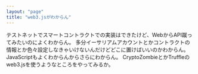 ```yaml
---
layout: "page"
title: "web3.jsがわからん"
---
```

テストネットでスマートコントラクトでの実装はできたけど、WebからAPI蹴ってみたいのによくわからん。
多分イーサリアムアカウントとかコントラクトの情報とか色々設定しなきゃいけないんだけどどこに置けばいいのかわからん。
JavaScriptもよくわからんからさらにわからん。
CryptoZombieとかTruffleのweb3.jsを使うようなところをやってみるか。
